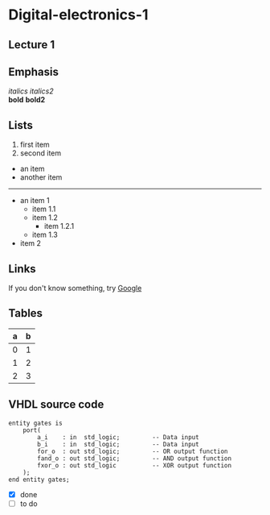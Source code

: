 # Digital-electronics-1

## Lecture 1

## Emphasis
_italics_ *italics2*     
__bold__ **bold2**

## Lists
1. first item
2. second item

* an item
* another item
______________
- an item 1
  - item 1.1
  - item 1.2
    - item 1.2.1
  - item 1.3
- item 2

## Links
If you don't know something, try [Google](https://www.google.com/) 

## Tables
a | b
---- | ----
0 | 1
1 | 2
2 | 3

## VHDL source code
```
entity gates is
    port(
        a_i    : in  std_logic;         -- Data input
        b_i    : in  std_logic;         -- Data input
        for_o  : out std_logic;         -- OR output function
        fand_o : out std_logic;         -- AND output function
        fxor_o : out std_logic          -- XOR output function
    );
end entity gates;
```

- [x] done
- [ ] to do
